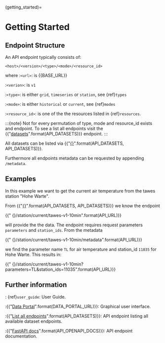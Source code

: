 (getting_started)=
# Getting Started

## Endpoint Structure

An API endpoint typically consists of:

    <host>/<version>/<type>/<mode>/<resource_id>

where 
:`<url>`:
    is {{BASE_URL}}

:`<verion>`:
    is `v1`

:`<type>`: 
    is either `grid`, `timeseries` or `station`, see {ref}`types`

:`<mode>`:
    is either `historical` or `current`, see {ref}`modes`

:`<resource_id>`:
    is one of the the resources listed in {ref}`resources`.

:::{note}
Not for every permutation of type, mode and resource_id exists and endpoint. To see a list all endpoints visit the 
{{"[datasets]({})".format(API_DATASETS)}} endpoint.
:::

All datasets can be listed via {{"[{}]({})".format(API_DATASETS, API_DATASETS)}}.

Furthermore all endpoints metadata can be requested by appending `/metadata`.

## Examples

In this example we want to get the current air temperature from the tawes station "Hohe Warte".

From {{"[{}]({})".format(API_DATASETS, API_DATASETS)}} we know the endpoint 

{{"    {}/station/current/tawes-v1-10min".format(API_URL)}}

will provide the the data.
The endpoint requires request parameters `parameters` and `station_ids`. From the metadata 

{{"    {}/station/current/tawes-v1-10min/metadata".format(API_URL)}}

we find the parameter name `TL` for air temperature and station_id `11035` for Hohe Warte. This results in:

{{"    {}/station/current/tawes-v1-10min?parameters=TL&station_ids=11035".format(API_URL)}}

## Further information

: {ref}`user_guide`:
    User Guide.

:{{"[Data Portal]({})".format(DATA_PORTAL_URL)}}:
    Graphical user interface.

:{{"[List all endpoints]({})".format(API_DATASETS)}}:
    API endpoint listing all available dataset endpoints. 

:{{"[FastAPI docs]({})".format(API_OPENAPI_DOCS)}}:
    API endpoint documentation.
